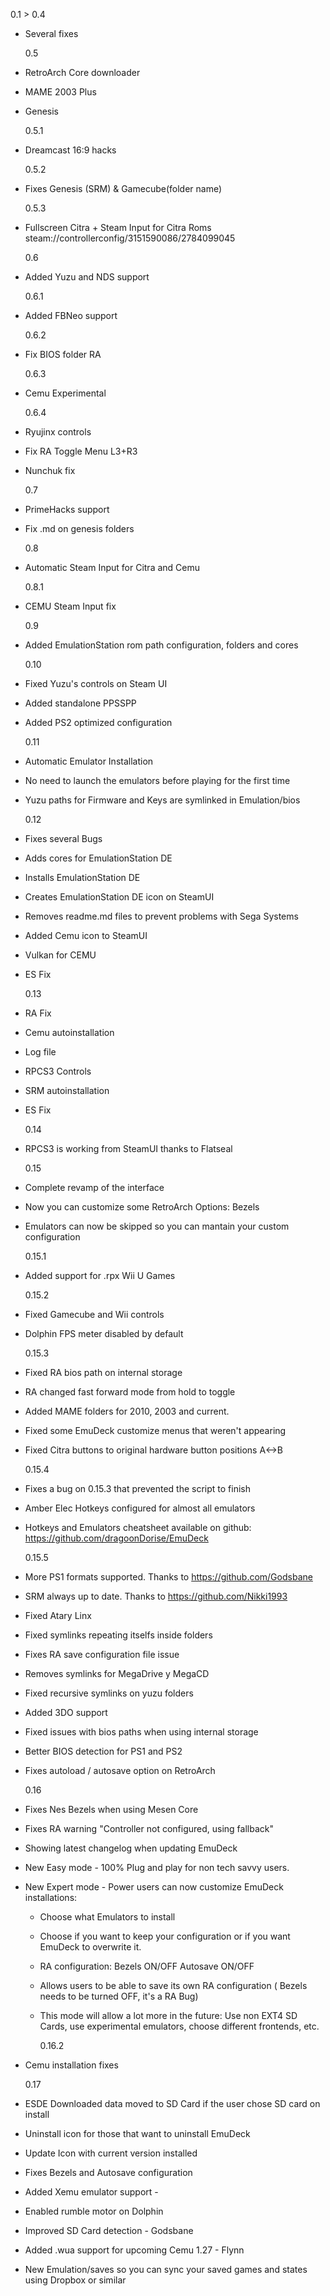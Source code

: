 0.1 > 0.4

- Several fixes

  0.5

- RetroArch Core downloader
- MAME 2003 Plus
- Genesis

  0.5.1

- Dreamcast 16:9 hacks

  0.5.2

- Fixes Genesis (SRM) & Gamecube(folder name)

  0.5.3

- Fullscreen Citra + Steam Input for Citra Roms
  steam://controllerconfig/3151590086/2784099045

  0.6

- Added Yuzu and NDS support

  0.6.1

- Added FBNeo support

  0.6.2

- Fix BIOS folder RA

  0.6.3

- Cemu Experimental

  0.6.4

- Ryujinx controls
- Fix RA Toggle Menu L3+R3
- Nunchuk fix

  0.7

- PrimeHacks support
- Fix .md on genesis folders

  0.8

- Automatic Steam Input for Citra and Cemu

  0.8.1

- CEMU Steam Input fix

  0.9

- Added EmulationStation rom path configuration, folders and cores

  0.10

- Fixed Yuzu's controls on Steam UI
- Added standalone PPSSPP
- Added PS2 optimized configuration

  0.11

- Automatic Emulator Installation
- No need to launch the emulators before playing for the first time
- Yuzu paths for Firmware and Keys are symlinked in Emulation/bios

  0.12

- Fixes several Bugs
- Adds cores for EmulationStation DE
- Installs EmulationStation DE
- Creates EmulationStation DE icon on SteamUI
- Removes readme.md files to prevent problems with Sega Systems
- Added Cemu icon to SteamUI
- Vulkan for CEMU
- ES Fix

  0.13

- RA Fix
- Cemu autoinstallation
- Log file
- RPCS3 Controls
- SRM autoinstallation
- ES Fix

  0.14

- RPCS3 is working from SteamUI thanks to Flatseal

  0.15

- Complete revamp of the interface
- Now you can customize some RetroArch Options: Bezels
- Emulators can now be skipped so you can mantain your custom configuration

  0.15.1

- Added support for .rpx Wii U Games

  0.15.2

- Fixed Gamecube and Wii controls
- Dolphin FPS meter disabled by default

  0.15.3

- Fixed RA bios path on internal storage
- RA changed fast forward mode from hold to toggle
- Added MAME folders for 2010, 2003 and current.
- Fixed some EmuDeck customize menus that weren't appearing
- Fixed Citra buttons to original hardware button positions A<->B

  0.15.4

- Fixes a bug on 0.15.3 that prevented the script to finish
- Amber Elec Hotkeys configured for almost all emulators
- Hotkeys and Emulators cheatsheet available on github: https://github.com/dragoonDorise/EmuDeck

  0.15.5

- More PS1 formats supported. Thanks to https://github.com/Godsbane
- SRM always up to date. Thanks to https://github.com/Nikki1993
- Fixed Atary Linx
- Fixed symlinks repeating itselfs inside folders
- Fixes RA save configuration file issue
- Removes symlinks for MegaDrive y MegaCD
- Fixed recursive symlinks on yuzu folders
- Added 3DO support
- Fixed issues with bios paths when using internal storage
- Better BIOS detection for PS1 and PS2
- Fixes autoload / autosave option on RetroArch

  0.16

- Fixes Nes Bezels when using Mesen Core
- Fixes RA warning "Controller not configured, using fallback"
- Showing latest changelog when updating EmuDeck
- New Easy mode - 100% Plug and play for non tech savvy users.
- New Expert mode - Power users can now customize EmuDeck installations:

  - Choose what Emulators to install
  - Choose if you want to keep your configuration or if you want EmuDeck to overwrite it.
  - RA configuration: Bezels ON/OFF Autosave ON/OFF
  - Allows users to be able to save its own RA configuration ( Bezels needs to be turned OFF, it's a RA Bug)
  - This mode will allow a lot more in the future: Use non EXT4 SD Cards, use experimental emulators, choose different frontends, etc.

    0.16.2

- Cemu installation fixes

  0.17

- ESDE Downloaded data moved to SD Card if the user chose SD card on install
- Uninstall icon for those that want to uninstall EmuDeck
- Update Icon with current version installed
- Fixes Bezels and Autosave configuration
- Added Xemu emulator support -
- Enabled rumble motor on Dolphin
- Improved SD Card detection - Godsbane
- Added .wua support for upcoming Cemu 1.27 - Flynn
- New Emulation/saves so you can sync your saved games and states using Dropbox or similar
